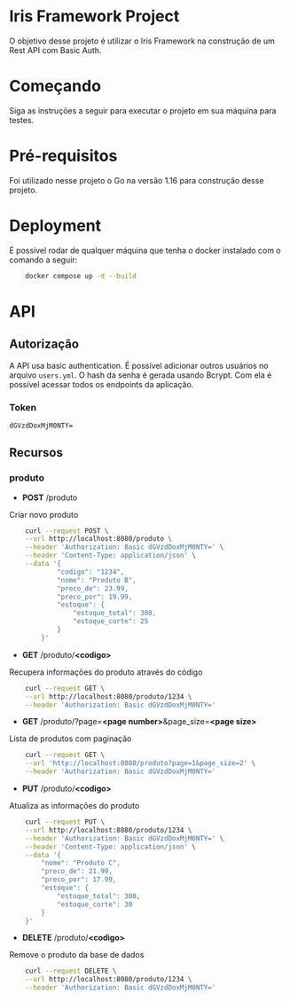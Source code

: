 # Iris Framework Project

O objetivo desse projeto é utilizar o Iris Framework na construção de um Rest API com Basic Auth.

# Começando

Siga as instruções a seguir para executar o projeto em sua máquina para testes.


# Pré-requisitos

Foi utilizado nesse projeto o Go na versão 1.16 para construção desse projeto.

# Deployment

É possível rodar de qualquer máquina que tenha o docker instalado com o comando a seguir:

```bash
    docker compose up -d --build
```

# API

## Autorização

A API usa basic authentication. É possível adicionar outros usuários no arquivo `users.yml`. O hash da senha é gerada usando Bcrypt. Com ela é possível acessar todos os endpoints da aplicação.

### Token

`dGVzdDoxMjM0NTY=`

## Recursos

### produto

- **POST** /produto

Criar novo produto

```bash
    curl --request POST \
    --url http://localhost:8080/produto \
    --header 'Authorization: Basic dGVzdDoxMjM0NTY=' \
    --header 'Content-Type: application/json' \
    --data '{
            "codigo": "1234",
            "nome": "Produto B",
            "preco_de": 23.99,
            "preco_por": 19.99,
            "estoque": {
                "estoque_total": 300,
                "estoque_corte": 25		
            }	
        }'
```

- **GET** /produto/**\<codigo\>**

Recupera informações do produto através do código

```bash
    curl --request GET \
    --url http://localhost:8080/produto/1234 \
    --header 'Authorization: Basic dGVzdDoxMjM0NTY='
```

- **GET** /produto/?page=**\<page number\>**&page_size=**\<page size\>**

Lista de produtos com paginação

```bash
    curl --request GET \
    --url 'http://localhost:8080/produto?page=1&page_size=2' \
    --header 'Authorization: Basic dGVzdDoxMjM0NTY='
```

- **PUT** /produto/**\<codigo\>**

Atualiza as informações do produto

```bash
    curl --request PUT \
    --url http://localhost:8080/produto/1234 \
    --header 'Authorization: Basic dGVzdDoxMjM0NTY=' \
    --header 'Content-Type: application/json' \
    --data '{
        "nome": "Produto C",
        "preco_de": 21.99,
        "preco_por": 17.99,
        "estoque": {
            "estoque_total": 300,
            "estoque_corte": 30
        }	
    }'
```

- **DELETE** /produto/**\<codigo\>**

Remove o produto da base de dados

```bash
    curl --request DELETE \
    --url http://localhost:8080/produto/1234 \
    --header 'Authorization: Basic dGVzdDoxMjM0NTY='
```
